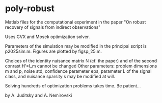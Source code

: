 # poly-robust
Matlab files for the computational experiment in the paper "On robust recovery of signals from indirect observations"

Uses CVX and Mosek optimization solver.

Parameters of the simulation may be modified in the principal script is p2025sim.m. Figures are plotted by figsp_25.m.

Choices of the identity nuisance matrix N (cf. the paper) and of the second conrast H'=I_m cannot be changed
Other parameters: problem dimensions m and p, noise std, confidence parameter eps, parameter L of the signal class, and nuisance sparsity s may be modified at will.

Solving hundreds of optimization problems takes time. Be patient...

by A. Juditsky and A. Nemirovski
